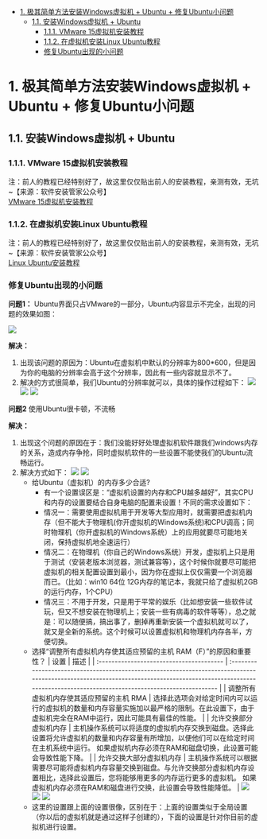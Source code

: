 <!-- TOC -->

- [1. 极其简单方法安装Windows虚拟机 + Ubuntu + 修复Ubuntu小问题](#1-%e6%9e%81%e5%85%b6%e7%ae%80%e5%8d%95%e6%96%b9%e6%b3%95%e5%ae%89%e8%a3%85windows%e8%99%9a%e6%8b%9f%e6%9c%ba--ubuntu--%e4%bf%ae%e5%a4%8dubuntu%e5%b0%8f%e9%97%ae%e9%a2%98)
  - [1.1. 安装Windows虚拟机 + Ubuntu](#11-%e5%ae%89%e8%a3%85windows%e8%99%9a%e6%8b%9f%e6%9c%ba--ubuntu)
    - [1.1.1. VMware 15虚拟机安装教程](#111-vmware-15%e8%99%9a%e6%8b%9f%e6%9c%ba%e5%ae%89%e8%a3%85%e6%95%99%e7%a8%8b)
    - [1.1.2. 在虚拟机安装Linux Ubuntu教程](#112-%e5%9c%a8%e8%99%9a%e6%8b%9f%e6%9c%ba%e5%ae%89%e8%a3%85linux-ubuntu%e6%95%99%e7%a8%8b)
    - [修复Ubuntu出现的小问题](#%e4%bf%ae%e5%a4%8dubuntu%e5%87%ba%e7%8e%b0%e7%9a%84%e5%b0%8f%e9%97%ae%e9%a2%98)

<!-- /TOC -->

# 1. 极其简单方法安装Windows虚拟机 + Ubuntu + 修复Ubuntu小问题

## 1.1. 安装Windows虚拟机 + Ubuntu

### 1.1.1. VMware 15虚拟机安装教程

注：前人的教程已经特别好了，故这里仅仅贴出前人的安装教程，亲测有效，无坑~【来源：软件安装管家公众号】  
[VMware 15虚拟机安装教程](https://mp.weixin.qq.com/s?__biz=MzIwMjE1MjMyMw==&mid=2650202647&idx=1&sn=f77b906ab29fa217135d7903cb32b075&chksm=8ee142fbb996cbeda2e6f08ea18bec97f4d5c57596e04b2a5dc88894389b06aca1a698afd065&mpshare=1&scene=1&srcid=0820VTDc4qoBshffdgMqRvn0&sharer_sharetime=1566263691846&sharer_shareid=1bfcc99ef12aaea8b1dde0097af37dff&key=c15442729400cc6aec3a682558e60dd9d680780e1a8d166c40a9448776a37cc82bf7df0e9dff8d0dbbf46b90eec250a743ea22b34c34e61919f2d0fa32d5e32af51a686448d618a3d556e7962929404a&ascene=1&uin=OTg4ODk0OTA5&devicetype=Windows+10&version=62060833&lang=zh_CN&pass_ticket=AH5viea3W6NT9vbwcA%2FmvePYJ6DpAkG%2B2jFks8VRNorDiRWoPGrRnh%2B1XC4PZe%2FX)  

### 1.1.2. 在虚拟机安装Linux Ubuntu教程

注：前人的教程已经特别好了，故这里仅仅贴出前人的安装教程，亲测有效，无坑~【来源：软件安装管家公众号】    
[Linux Ubuntu安装教程](https://mp.weixin.qq.com/s?__biz=MzIwMjE1MjMyMw==&mid=2650199783&idx=1&sn=9043175abcff37ee4d839d7de7e2bfd6&chksm=8ee1760bb996ff1dfcd2020361d6333ca6300e83ffd65b828145adf28cc116618f55cb9fba6e&mpshare=1&scene=1&srcid=0820sbgR08PqS9rXiU0CKUJf&sharer_sharetime=1566263705281&sharer_shareid=1bfcc99ef12aaea8b1dde0097af37dff&key=ca8f8eea8958ab3db472507968b8039483fda91f861052a083d037af145d3d9c43924ff509257004ce3882ed58beb0e74b61acd7d63ff1a82da39cf1e94e715c88bacf73d01e3f999ba1f4622de893b0&ascene=1&uin=OTg4ODk0OTA5&devicetype=Windows+10&version=62060833&lang=zh_CN&pass_ticket=AH5viea3W6NT9vbwcA%2FmvePYJ6DpAkG%2B2jFks8VRNorDiRWoPGrRnh%2B1XC4PZe%2FX)

### 修复Ubuntu出现的小问题

**问题1：** Ubuntu界面只占VMware的一部分，Ubuntu内容显示不完全，出现的问题的效果如图：

![](图片/08-20_09-53-02.png)  

**解决：**   
1. 出现该问题的原因为：Ubuntu在虚拟机中默认的分辨率为800*600，但是因为你的电脑的分辨率会高于这个分辨率，因此有一些内容就显示不了。
2. 解决的方式很简单，我们Ubuntu的分辨率就可以，具体的操作过程如下：
![](图片/08-20_09-57-05.png)
![](图片/08-20_09-58-08.png)
![](图片/08-20_10-01-05.png)

**问题2** 使用Ubuntu很卡顿，不流畅

**解决：**  
1. 出现这个问题的原因在于：我们没能好好处理虚拟机软件跟我们windows内存的关系，造成内存争抢，同时虚拟机软件的一些设置不能使我们的Ubuntu流畅运行。
2. 解决方式如下：
![](图片/08-20_10-16-59.png)
![](图片/08-20_10-21-54.png)
   - 给Ubuntu（虚拟机）的内存多少合适?
      - 有一个设置误区是：“虚拟机设置的内存和CPU越多越好”，其实CPU和内存的设置要结合自身电脑的配置来设置！不同的需求设置如下：
      - 情况一：需要使用虚拟机用于开发等大型应用时，就需要把虚拟机内存（但不能大于物理机(你开虚拟机的Windows系统)和CPU调高；同时物理机（你开虚拟机的Windows系统）上的应用就要尽可能地关闭，保持虚拟机地全速运行）
      - 情况二：在物理机（你自己的Windows系统）开发，虚拟机上只是用于测试（安装老版本浏览器，测试兼容等），这个时候你就要尽可能把虚拟机的相关配置设置到最小，因为你在虚拟上仅仅需要一个浏览器而已。（比如：win10 64位 12G内存的笔记本，我就只给了虚拟机2GB的运行内存，1个CPU）
      - 情况三：不用于开发，只是用于平常的娱乐（比如想安装一些软件试玩，但又不想安装在物理机上；安装一些有病毒的软件等等），总之就是：可以随便搞，搞出事了，删掉再重新安装一个虚拟机就可以了，就又是全新的系统。这个时候可以设置虚拟机和物理机内存各半，方便切换。
    - 选择“调整所有虚拟机内存使其适应预留的主机 RAM（F）”的原因和重要性？
      | 设置                                     | 描述                                                                                                                                                                                                            |
      | :--------------------------------------- | :-------------------------------------------------------------------------------------------------------------------------------------------------------------------------------------------------------------- |
      | 调整所有虚拟机内存使其适应预留的主机 RMA | 选择此选项会对给定时间内可以运行的虚拟机的数量和内存容量实施加以最严格的限制。在此设置下，由于虚拟机完全在RAM中运行，因此可能具有最佳的性能。                                                                   |
      | 允许交换部分虚拟机内存                   | 主机操作系统可以将适度的虚拟机内存交换到磁盘。选择此设置将允许虚拟机的数量和内存容量有所增加，以便他们可以在给定时间在主机系统中运行。  如果虚拟机内存必须在RAM和磁盘切换，此设置可能会导致性能下降。           |
      | 允许交换大部分虚拟机内存                 | 主机操作系统可以根据需要尽可能将虚拟机内存容量交换到磁盘。与允许交换部分虚拟机内存设置相比，选择此设置后，您将能够用更多的内存运行更多的虚拟机。  如果虚拟机内存必须在RAM和磁盘进行交换，此设置会导致性能降低。 |
![](图片/08-20_11-01-23.png)
![](图片/08-20_11-02-27.png)
![](图片/08-20_11-03-59.png)  
   - 这里的设置跟上面的设置很像，区别在于：上面的设置类似于全局设置（你以后的虚拟机就是通过这样子创建的），下面的设置是针对你目前的虚拟机进行设置。
